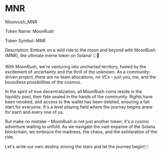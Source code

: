 # MNR
Moonrush_MNR

Token Name:
MoonRush

Token Symbol:
MNR

Description:
Embark on a wild ride to the moon and beyond with MoonRush (MNR), the ultimate meme token on Solana! 🌕🚀

With MoonRush, we're venturing into uncharted territory, fueled by the excitement of uncertainty and the thrill of the unknown. As a community-driven project, there are no team allocations, no VCs – just you, me, and the boundless possibilities of the cosmos.

In the spirit of true decentralization, all MoonRush coins reside in the liquidity pool, their fate sealed in the hands of the community. Rights have been revoked, and access to the wallet has been deleted, ensuring a fair start for everyone. It's a level playing field where the journey begins anew for each and every one of us.

But make no mistake – MoonRush is not just another token; it's a cosmic adventure waiting to unfold. As we navigate the vast expanse of the Solana blockchain, we embrace the madness, the chaos, and the exhilaration of the ride.

Let's write our own destiny among the stars and let the journey begin!🌕
